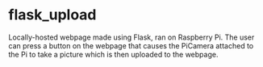 # flask_upload

Locally-hosted webpage made using Flask, ran on Raspberry Pi. The user can press a button on the webpage that causes the PiCamera attached to the Pi to take a picture which is then uploaded to the webpage.

